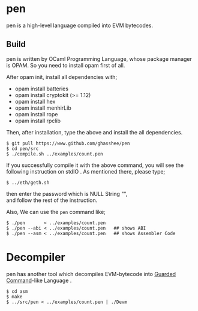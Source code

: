# pen 

pen is a high-level language compiled into EVM bytecodes. 


## Build 

pen is written by OCaml Programming Language, 
whose package manager is OPAM. 
So you need to install opam first of all.  

After opam init, install all dependencies with; 

* opam install batteries
* opam install cryptokit (>= 1.12)
* opam install hex
* opam install menhirLib
* opam install rope
* opam install rpclib

Then, after installation, type the above and install the all dependencies.

```
$ git pull https://www.github.com/ghasshee/pen
$ cd pen/src
$ ./compile.sh ../examples/count.pen
```

If you successfully compile it with the above command, 
    you will see the following instruction on stdIO . 
As mentioned there, please type; 

```
$ ../eth/geth.sh 
```

then enter the password which is NULL String "",  
and follow the rest of the instruction. 


Also, 
We can use the `pen` command like; 

```
$ ./pen       < ../examples/count.pen
$ ./pen --abi < ../examples/count.pen   ## shows ABI
$ ./pen --asm < ../examples/count.pen   ## shows Assembler Code  

```






# Decompiler 

pen has another tool which decompiles EVM-bytecode into [Guarded Command](https://en.wikipedia.org/wiki/Guarded_Command_Language)-like Language . 

```
$ cd asm
$ make
$ ../src/pen < ../examples/count.pen | ./Devm
``` 

